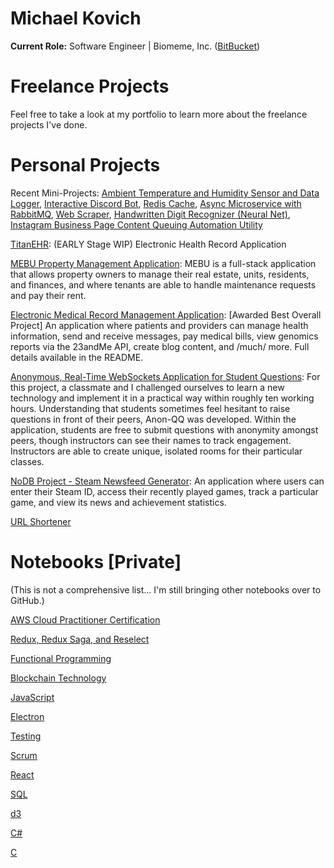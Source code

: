 # Michael Kovich
**Current Role:** Software Engineer | Biomeme, Inc. ([BitBucket](https://bit.ly/2JFtjCM))

# Freelance Projects
Feel free to take a look at my portfolio to learn more about the freelance projects I've done.

# Personal Projects
Recent Mini-Projects: [Ambient Temperature and Humidity Sensor and Data Logger](https://github.com/MichaelKovich/climate-sensor), [Interactive Discord Bot](https://github.com/MichaelKovich/scyther), [Redis Cache](https://github.com/MichaelKovich/redis-cache), [Async Microservice with RabbitMQ](https://github.com/MichaelKovich/rabbitmq-async-microservices), [Web Scraper](https://github.com/MichaelKovich/scraper-utility), [Handwritten Digit Recognizer (Neural Net)](https://github.com/MichaelKovich/neural-net-handwriting), [Instagram Business Page Content Queuing Automation Utility](https://github.com/MichaelKovich/instagram-automation)

[TitanEHR](https://github.com/MichaelKovich/titan-ehr-js): (EARLY Stage WIP) Electronic Health Record Application

[MEBU Property Management Application](https://github.com/MEBUPropertyManagement/mebu): MEBU is a full-stack application that allows property owners to manage their real estate, units, residents, and finances, and where tenants are able to handle maintenance requests and pay their rent.

[Electronic Medical Record Management Application](https://github.com/MichaelKovich/kovy-emr): [Awarded Best Overall Project] An application where patients and providers can manage health information, send and receive messages, pay medical bills, view genomics reports via the 23andMe API, create blog content, and /much/ more. Full details available in the README.

[Anonymous, Real-Time WebSockets Application for Student Questions](https://github.com/MichaelKovich/anon-qq): For this project, a classmate and I challenged ourselves to learn a new technology and implement it in a practical way within roughly ten working hours. Understanding that students sometimes feel hesitant to raise questions in front of their peers, Anon-QQ was developed. Within the application, students are free to submit questions with anonymity amongst peers, though instructors can see their names to track engagement. Instructors are able to create unique, isolated rooms for their particular classes.

[NoDB Project - Steam Newsfeed Generator](https://github.com/MichaelKovich/steam-newsfeed): An application where users can enter their Steam ID, access their recently played games, track a particular game, and view its news and achievement statistics.

[URL Shortener](https://github.com/MichaelKovich/url-shortener)

# Notebooks [Private]
(This is not a comprehensive list... I'm still bringing other notebooks over to GitHub.)

[AWS Cloud Practitioner Certification](https://github.com/MichaelKovich/AWS-Cloud-Practitioner-Notes)

[Redux, Redux Saga, and Reselect](https://github.com/MichaelKovich/Redux-Saga-Notes)

[Functional Programming](https://github.com/MichaelKovich/Functional-Programming-Notes)

[Blockchain Technology](https://github.com/MichaelKovich/Blockchain-Notes)

[JavaScript](https://github.com/MichaelKovich/JavaScript-Notes)

[Electron](https://github.com/MichaelKovich/Electron-Notes)

[Testing](https://github.com/MichaelKovich/testing-notes)

[Scrum](https://github.com/MichaelKovich/scrum-notes)

[React](https://github.com/MichaelKovich/React-Notes)

[SQL](https://github.com/MichaelKovich/SQL-Notes/)

[d3](https://github.com/MichaelKovich/d3-Notes)

[C#](https://github.com/MichaelKovich/c-sharp-notes)

[C](https://github.com/MichaelKovich/c-notes)
